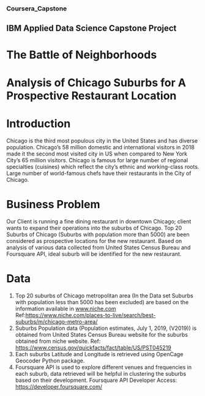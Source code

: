 ### Coursera_Capstone
## IBM Applied Data Science Capstone Project

# The Battle of Neighborhoods
# Analysis of Chicago Suburbs for A Prospective Restaurant Location

# Introduction
Chicago is the third most populous city in the United States and has diverse population. Chicago’s 58 million domestic and international visitors in 2018 made it the second most visited city in US when compared to New York City’s 65 million visitors. Chicago is famous for large number of regional specialties (cuisines) which reflect the city’s ethnic and working-class roots. Large number of world-famous chefs have their restaurants in the City of Chicago.

# Business Problem
Our Client is running a fine dining restaurant in downtown Chicago; client wants to expand their operations into the suburbs of Chicago. Top 20 Suburbs of Chicago (Suburbs with population more than 5000) are been considered as prospective locations for the new restaurant. Based on analysis of various data collected from United States Census Bureau and Foursquare API, ideal suburb will be identified for the new restaurant.

# Data
1) Top 20 suburbs of Chicago metropolitan area (In the Data set Suburbs with population less than 5000 has been excluded) are based on the information available in www.niche.com
Ref:https://www.niche.com/places-to-live/search/best-suburbs/m/chicago-metro-area/
2) Suburbs Population data (Population estimates, July 1, 2019, (V2019)) is obtained from United States Census Bureau website for the suburbs obtained from niche website.
Ref: https://www.census.gov/quickfacts/fact/table/US/PST045219
3) Each suburbs Latitude and Longitude is retrieved using OpenCage Geocoder Python package.
4) Foursquare API is used to explore different venues and frequencies in each suburb, data retrieved will be helpful in clustering the suburbs based on their development.
Foursquare API Developer Access: https://developer.foursquare.com/
